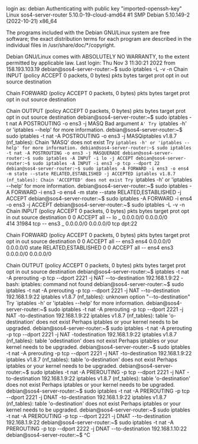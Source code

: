 login as: debian
Authenticating with public key "imported-openssh-key"
Linux sos4-server-router 5.10.0-19-cloud-amd64 #1 SMP Debian 5.10.149-2 (2022-10-21) x86_64

The programs included with the Debian GNU/Linux system are free software;
the exact distribution terms for each program are described in the
individual files in /usr/share/doc/\*/copyright.

Debian GNU/Linux comes with ABSOLUTELY NO WARRANTY, to the extent
permitted by applicable law.
Last login: Thu Nov 3 11:30:21 2022 from 158.193.103.19
debian@sos4-server-router:~$ sudo iptables -L -v -n
Chain INPUT (policy ACCEPT 0 packets, 0 bytes)
pkts bytes target prot opt in out source destination

Chain FORWARD (policy ACCEPT 0 packets, 0 bytes)
pkts bytes target prot opt in out source destination

Chain OUTPUT (policy ACCEPT 0 packets, 0 bytes)
pkts bytes target prot opt in out source destination
debian@sos4-server-router:~$ sudo iptables -t nat A POSTROUTING -o ens3 -j MASQ
Bad argument `A' Try `iptables -h' or 'iptables --help' for more information.
debian@sos4-server-router:~$ sudo iptables -t nat -A POSTROUTING -o ens3 -j MASQiptables v1.8.7 (nf_tables): Chain 'MASQ' does not exist
Try `iptables -h' or 'iptables --help' for more information. debian@sos4-server-router:~$ sudo iptables -t nat -A POSTROUTING -o ens3 -j MASQUERADE debian@sos4-server-router:~$ sudo iptables -A INPUT -i lo -j ACCEPT debian@sos4-server-router:~$ sudo iptables -A INPUT -i ens3 -p tcp --dport 22 debian@sos4-server-router:~$ sudo iptables -A FORWARD -i ens3 -o ens4 -m state --state RELATED,ESTABLISHED -j ACCEPTED iptables v1.8.7 (nf_tables): Chain 'ACCEPTED' does not exist Try `iptables -h' or 'iptables --help' for more information.
debian@sos4-server-router:~$ sudo iptables -A FORWARD -i ens3 -o ens4 -m state --state RELATED,ESTABLISHED -j ACCEPT
debian@sos4-server-router:~$ sudo iptables -A FORWARD -i ens4 -o ens3 -j ACCEPT debian@sos4-server-router:~$ sudo iptables -L -v -n
Chain INPUT (policy ACCEPT 0 packets, 0 bytes)
pkts bytes target prot opt in out source destination
0 0 ACCEPT all -- lo _ 0.0.0.0/0 0.0.0.0/0  
 414 31984 tcp -- ens3 _ 0.0.0.0/0 0.0.0.0/0 tcp dpt:22

Chain FORWARD (policy ACCEPT 0 packets, 0 bytes)
pkts bytes target prot opt in out source destination
0 0 ACCEPT all -- ens3 ens4 0.0.0.0/0 0.0.0.0/0 state RELATED,ESTABLISHED
0 0 ACCEPT all -- ens4 ens3 0.0.0.0/0 0.0.0.0/0

Chain OUTPUT (policy ACCEPT 0 packets, 0 bytes)
pkts bytes target prot opt in out source destination
debian@sos4-server-router:~$ iptables -t nat -A prerouting -p tcp --dport 2221 -j NAT --to-destination 192.168.1.9:22
-bash: iptables: command not found
debian@sos4-server-router:~$ sudo iptables -t nat -A prerouting -p tcp --dport 2221 -j NAT --to-destination 192.168.1.9:22
iptables v1.8.7 (nf_tables): unknown option "--to-destination"
Try `iptables -h' or 'iptables --help' for more information.
debian@sos4-server-router:~$ sudo iptables -t nat -A prerouting -p tcp --dport 2221 -j NAT -to-destination 192.168.1.9:22
iptables v1.8.7 (nf_tables): table 'o-destination' does not exist
Perhaps iptables or your kernel needs to be upgraded.
debian@sos4-server-router:~$ sudo iptables -t nat -A prerouting -p tcp --dport 2221 -j NAT -todestination 192.168.1.9:22
iptables v1.8.7 (nf_tables): table 'odestination' does not exist
Perhaps iptables or your kernel needs to be upgraded.
debian@sos4-server-router:~$ sudo iptables -t nat -A prerouting -p tcp --dport 2221 -j NAT -to-destination 192.168.1.9:22
iptables v1.8.7 (nf_tables): table 'o-destination' does not exist
Perhaps iptables or your kernel needs to be upgraded.
debian@sos4-server-router:~$ sudo iptables -t nat -A PREROUTING -p tcp --dport 2221 -j NAT -to-destination 192.168.1.9:22
iptables v1.8.7 (nf_tables): table 'o-destination' does not exist
Perhaps iptables or your kernel needs to be upgraded.
debian@sos4-server-router:~$ sudo iptables -t nat -A PREROUTING -p tcp --dport 2221 -j DNAT -to-destination 192.168.1.9:22
iptables v1.8.7 (nf_tables): table 'o-destination' does not exist
Perhaps iptables or your kernel needs to be upgraded.
debian@sos4-server-router:~$ sudo iptables -t nat -A PREROUTING -p tcp --dport 2221 -j DNAT --to-destination 192.168.1.9:22
debian@sos4-server-router:~$ sudo iptables -t nat -A PREROUTING -p tcp --dport 2222 -j DNAT --to-destination 192.168.1.10:22
debian@sos4-server-router:~$ ^C

